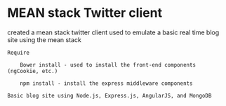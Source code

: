 # MEAN stack Twitter client

created a mean stack twitter client used to emulate a basic real time blog site using the mean stack

	Require

		Bower install - used to install the front-end components (ngCookie, etc.)

		npm install - install the express middleware components

	Basic blog site using Node.js, Express.js, AngularJS, and MongoDB

